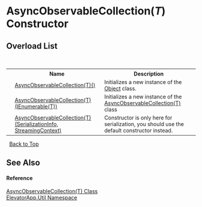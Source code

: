 # AsyncObservableCollection(*T*) Constructor 
 


## Overload List
&nbsp;<table><tr><th></th><th>Name</th><th>Description</th></tr><tr><td>![Public method](media/pubmethod.gif "Public method")</td><td><a href="M_ElevatorApp_Util_AsyncObservableCollection_1__ctor">AsyncObservableCollection(T)()</a></td><td>
Initializes a new instance of the <a href="http://msdn2.microsoft.com/en-us/library/e5kfa45b" target="_blank">Object</a> class.</td></tr><tr><td>![Public method](media/pubmethod.gif "Public method")</td><td><a href="M_ElevatorApp_Util_AsyncObservableCollection_1__ctor_1">AsyncObservableCollection(T)(IEnumerable(T))</a></td><td>
Initializes a new instance of the <a href="T_ElevatorApp_Util_AsyncObservableCollection_1">AsyncObservableCollection(T)</a> class</td></tr><tr><td>![Public method](media/pubmethod.gif "Public method")</td><td><a href="M_ElevatorApp_Util_AsyncObservableCollection_1__ctor_2">AsyncObservableCollection(T)(SerializationInfo, StreamingContext)</a></td><td>
Constructor is only here for serialization, you should use the default constructor instead.</td></tr></table>&nbsp;
<a href="#asyncobservablecollection(*t*)-constructor">Back to Top</a>

## See Also


#### Reference
<a href="T_ElevatorApp_Util_AsyncObservableCollection_1">AsyncObservableCollection(T) Class</a><br /><a href="N_ElevatorApp_Util">ElevatorApp.Util Namespace</a><br />